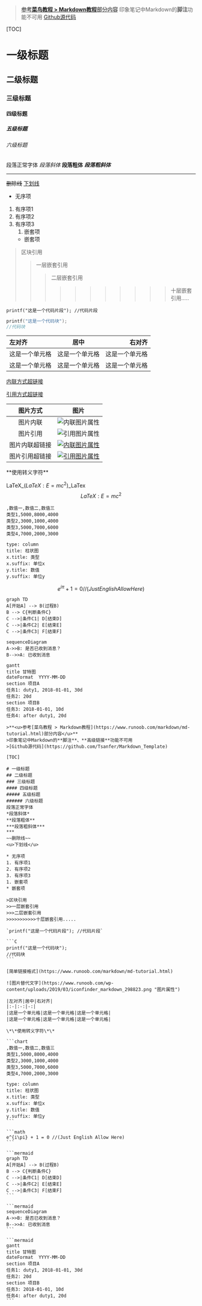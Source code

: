 >**<u>参考[菜鸟教程 > Markdown教程](https://www.runoob.com/markdown/md-tutorial.html)部分内容</u>**
>印象笔记中Markdown的**脚注**功能不可用
>[Github源代码](https://github.com/Tsanfer/Markdown_Template)

[TOC]


# 一级标题
## 二级标题
### 三级标题
#### 四级标题
##### 五级标题
###### 六级标题
段落正常字体
*段落斜体*
**段落粗体**
***段落粗斜体***
***
~~删除线~~
<u>下划线</u>

* 无序项
1. 有序项1
2. 有序项2
3. 有序项3
    1. 嵌套项
    * 嵌套项
    
>区块引用
>>一层嵌套引用
>>>二层嵌套引用
>>>
>>>>>>>>>>>十层嵌套引用.....

`printf("这是一个代码片段"); //代码片段`

```C
printf("这是一个代码块");
//代码块
```

|左对齐|居中|右对齐|
|:-|:-:|-:|
|这是一个单元格|这是一个单元格|这是一个单元格|
|这是一个单元格|这是一个单元格|这是一个单元格|

[内联方式超链接](https://www.runoob.com/markdown/md-tutorial.html)

[引用方式超链接][引用式]

[引用式]: https://www.runoob.com/markdown/md-tutorial.html

|图片方式 |图片|
|:-:|:-:|
|图片内联|![](https://www.runoob.com/wp-content/uploads/2019/03/iconfinder_markdown_298823.png "内联图片属性")|
|图片引用|![][引用图片]|
|图片内联超链接|[![](https://www.runoob.com/wp-content/uploads/2019/03/iconfinder_markdown_298823.png "内联图片属性")](https://www.runoob.com/markdown/md-tutorial.html)|
|图片引用超链接|[![][引用图片]][引用链接]|

[引用图片]: https://www.runoob.com/wp-content/uploads/2019/03/iconfinder_markdown_298823.png "引用图片属性"

[引用链接]: https://www.runoob.com/markdown/md-tutorial.html


\*\*使用转义字符\*\*

LaTeX_($LaTeX: E=mc^2$)_LaTex
$$LaTeX: E=mc^2$$

```chart
,数值一,数值二,数值三
类型1,5000,8000,4000
类型2,3000,1000,4000
类型3,5000,7000,6000
类型4,7000,2000,3000

type: column
title: 柱状图
x.title: 类型
x.suffix: 单位x
y.title: 数值
y.suffix: 单位y
```

```math
e^{i\pi} + 1 = 0 //(Just English Allow Here)
```

```mermaid
graph TD
A[开始A] --> B(过程B)
B --> C{判断条件C}
C -->|条件C1| D[结束D]
C -->|条件C2| E[结束E]
C -->|条件C3| F[结束F]
```

```mermaid
sequenceDiagram
A->>B: 是否已收到消息？
B-->>A: 已收到消息
```

```mermaid
gantt
title 甘特图
dateFormat  YYYY-MM-DD
section 项目A
任务1: duty1, 2018-01-01, 30d
任务2: 20d
section 项目B
任务3: 2018-01-01, 10d
任务4: after duty1, 20d
```


    >**<u>参考[菜鸟教程 > Markdown教程](https://www.runoob.com/markdown/md-tutorial.html)部分内容</u>**
    >印象笔记中Markdown的**脚注**、**高级链接**功能不可用
    >[Github源代码](https://github.com/Tsanfer/Markdown_Template)
    
    [TOC]
    
    # 一级标题
    ## 二级标题
    ### 三级标题
    #### 四级标题
    ##### 五级标题
    ###### 六级标题
    段落正常字体
    *段落斜体*
    **段落粗体**
    ***段落粗斜体***
    ***
    ~~删除线~~
    <u>下划线</u>
    
    * 无序项
    1. 有序项1
    2. 有序项2
    3. 有序项3
    1. 嵌套项
    * 嵌套项
    
    >区块引用
    >>一层嵌套引用
    >>>二层嵌套引用
    >>>>>>>>>>>十层嵌套引用.....
    
    `printf("这是一个代码片段"); //代码片段`
    
    ```C
    printf("这是一个代码块");
    //代码块
    ```
    
    [简单链接格式](https://www.runoob.com/markdown/md-tutorial.html)
    
    ![图片替代文字](https://www.runoob.com/wp-content/uploads/2019/03/iconfinder_markdown_298823.png "图片属性")
    
    |左对齐|居中|右对齐|
    |:-|:-:|-:|
    |这是一个单元格|这是一个单元格|这是一个单元格|
    |这是一个单元格|这是一个单元格|这是一个单元格|
    
    \*\*使用转义字符\*\*
    
    ```chart
    ,数值一,数值二,数值三
    类型1,5000,8000,4000
    类型2,3000,1000,4000
    类型3,5000,7000,6000
    类型4,7000,2000,3000
    
    type: column
    title: 柱状图
    x.title: 类型
    x.suffix: 单位x
    y.title: 数值
    y.suffix: 单位y
    ```
    
    ```math
    e^{i\pi} + 1 = 0 //(Just English Allow Here)
    ```
    
    ```mermaid
    graph TD
    A[开始A] --> B(过程B)
    B --> C{判断条件C}
    C -->|条件C1| D[结束D]
    C -->|条件C2| E[结束E]
    C -->|条件C3| F[结束F]
    ```
    
    ```mermaid
    sequenceDiagram
    A->>B: 是否已收到消息？
    B-->>A: 已收到消息
    ```
    
    ```mermaid
    gantt
    title 甘特图
    dateFormat  YYYY-MM-DD
    section 项目A
    任务1: duty1, 2018-01-01, 30d
    任务2: 20d
    section 项目B
    任务3: 2018-01-01, 10d
    任务4: after duty1, 20d
    ```


